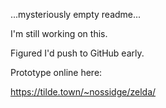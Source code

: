 ...mysteriously empty readme...

I'm still working on this.

Figured I'd push to GitHub early.

Prototype online here:

https://tilde.town/~nossidge/zelda/
